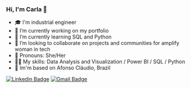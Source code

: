 ### Hi, I'm Carla 👋

- 🎓 I'm industrial engineer
- 🔨 I’m currently working on my portfolio
- 🌱 I’m currently learning SQL and Python
- 🤝 I’m looking to collaborate on projects and communities for amplify woman in tech
- 💬 Pronouns: She/Her
- 👩‍💻 My skills: Data Analysis and Visualization / Power BI / SQL / Python 
- 📌 Im'm based on Afonso Cláudio, Brazil

 [![Linkedin Badge](https://img.shields.io/badge/CarlaSeibel-0077B5?style=for-the-badge&logo=linkedin&logoColor=white&link=https://www.linkedin.com/in/carla-seibel/)](https://www.linkedin.com/in/carla-seibel/)
 [![Gmail Badge](https://img.shields.io/badge/carlaseibel-D14836?style=for-the-badge&logo=gmail&logoColor=white&link=mailto:carlaseibela@gmail.com)](mailto:carlaseibel@gmail.com)

<!--
**CarlaSeibel/CarlaSeibel** is a ✨ _special_ ✨ repository because its `README.md` (this file) appears on your GitHub profile.
-->
